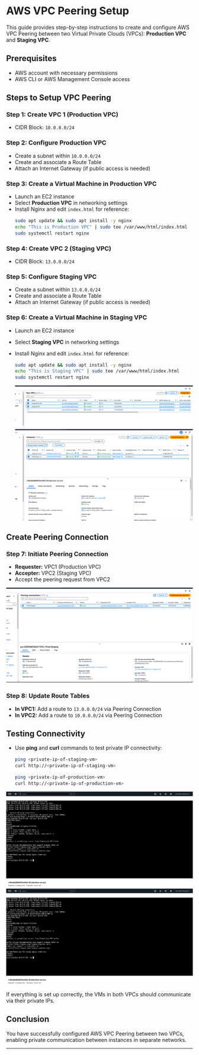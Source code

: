 # AWS VPC Peering Setup

This guide provides step-by-step instructions to create and configure AWS VPC Peering between two Virtual Private Clouds (VPCs): **Production VPC** and **Staging VPC**.

## Prerequisites
- AWS account with necessary permissions
- AWS CLI or AWS Management Console access

## Steps to Setup VPC Peering

### Step 1: Create VPC 1 (Production VPC)
- CIDR Block: `10.0.0.0/24`

### Step 2: Configure Production VPC
- Create a subnet within `10.0.0.0/24`
- Create and associate a Route Table
- Attach an Internet Gateway (if public access is needed)

### Step 3: Create a Virtual Machine in Production VPC
- Launch an EC2 instance
- Select **Production VPC** in networking settings
- Install Nginx and edit `index.html` for reference:
  ```sh
  sudo apt update && sudo apt install -y nginx
  echo "This is Production VPC" | sudo tee /var/www/html/index.html
  sudo systemctl restart nginx
  ```

### Step 4: Create VPC 2 (Staging VPC)
- CIDR Block: `13.0.0.0/24`

### Step 5: Configure Staging VPC
- Create a subnet within `13.0.0.0/24`
- Create and associate a Route Table
- Attach an Internet Gateway (if public access is needed)

### Step 6: Create a Virtual Machine in Staging VPC
- Launch an EC2 instance
- Select **Staging VPC** in networking settings
- Install Nginx and edit `index.html` for reference:
  ```sh
  sudo apt update && sudo apt install -y nginx
  echo "This is Staging VPC" | sudo tee /var/www/html/index.html
  sudo systemctl restart nginx
  ```

  ![Pipeline Script](https://github.com/ssanthosh2k3/AWS-VPC-Peering/blob/main/Screenshot%20from%202025-02-24%2002-21-12.png)
  ![Pipeline Script](https://github.com/ssanthosh2k3/AWS-VPC-Peering/blob/main/Screenshot%20from%202025-02-24%2002-20-48.png)


## Create Peering Connection
### Step 7: Initiate Peering Connection
- **Requester:** VPC1 (Production VPC)
- **Accepter:** VPC2 (Staging VPC)
- Accept the peering request from VPC2

![Pipeline Script](https://github.com/ssanthosh2k3/AWS-VPC-Peering/blob/main/Screenshot%20from%202025-02-24%2002-21-25.png)

### Step 8: Update Route Tables
- **In VPC1:** Add a route to `13.0.0.0/24` via Peering Connection
- **In VPC2:** Add a route to `10.0.0.0/24` via Peering Connection

## Testing Connectivity
- Use **ping** and **curl** commands to test private IP connectivity:
  ```sh
  ping <private-ip-of-staging-vm>
  curl http://<private-ip-of-staging-vm>
  ```
  ```sh
  ping <private-ip-of-production-vm>
  curl http://<private-ip-of-production-vm>
  ```

![Pipeline Script](https://github.com/ssanthosh2k3/AWS-VPC-Peering/blob/main/Screenshot%20from%202025-02-24%2002-20-33.png)
![Pipeline Script](https://github.com/ssanthosh2k3/AWS-VPC-Peering/blob/main/Screenshot%20from%202025-02-24%2002-20-33.png)


If everything is set up correctly, the VMs in both VPCs should communicate via their private IPs.

## Conclusion
You have successfully configured AWS VPC Peering between two VPCs, enabling private communication between instances in separate networks.

---
